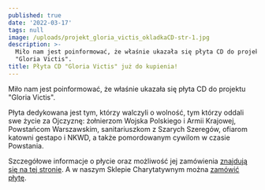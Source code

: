 ```yaml
---
published: true
date: '2022-03-17'
tags: null
image: /uploads/projekt_gloria_victis_okladkaCD-str-1.jpg
description: >-
  Miło nam jest poinformować, że właśnie ukazała się płyta CD do projektu
  "Gloria Victis". 
title: Płyta CD "Gloria Victis" już do kupienia!
---
```


Miło nam jest poinformować, że właśnie ukazała się płyta CD do projektu "Gloria Victis". 

Płyta dedykowana jest tym, którzy walczyli o wolność, tym którzy oddali swe życie za Ojczyznę: żołnierzom Wojska Polskiego i Armii Krajowej, Powstańcom Warszawskim, sanitariuszkom z Szarych Szeregów, ofiarom katowni gestapo i NKWD, a także pomordowanym cywilom w czasie Powstania. 

Szczegółowe informacje o płycie oraz możliwość jej zamówienia [znajdują się na tej stronie](/projekty/gloria-victis/).
A w naszym Sklepie Charytatywnym można [zamówić płytę](/sklep-charytatywny/).
